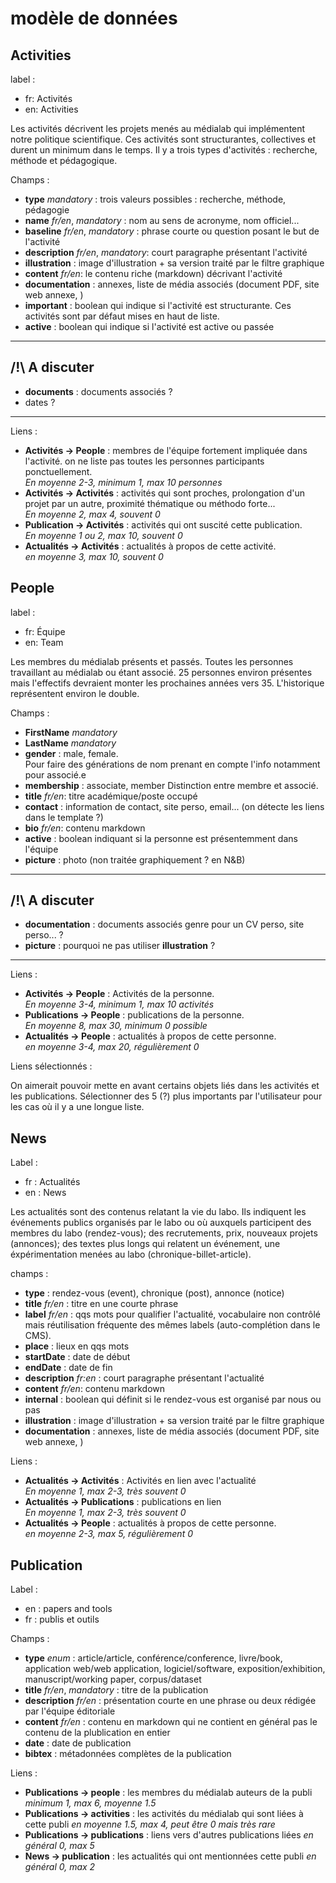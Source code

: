 # modèle de données

## Activities

label :
- fr: Activités
- en: Activities 

Les activités décrivent les projets menés au médialab qui implémentent notre politique scientifique.
Ces activités sont structurantes, collectives et durent un minimum dans le temps.
Il y a trois types d'activités : recherche, méthode et pédagogique.

Champs : 

- **type** *mandatory* : trois valeurs possibles : recherche, méthode, pédagogie
- **name** *fr/en*, *mandatory* : nom au sens de acronyme, nom officiel...
- **baseline** *fr/en*, *mandatory* : phrase courte ou question posant le but de l'activité
- **description** *fr/en*, *mandatory*: court paragraphe présentant l'activité 
- **illustration** : image d'illustration + sa version traité par le filtre graphique
- **content** *fr/en*: le contenu riche (markdown) décrivant l'activité
- **documentation** : annexes, liste de média associés (document PDF, site web annexe, )
- **important** : boolean qui indique si l'activité est structurante. Ces activités sont par défaut mises en haut de liste. 
- **active** : boolean qui indique si l'activité est active ou passée
---
## /!\ A discuter

- **documents** : documents associés ?
- dates ?
---
Liens :

- **Activités -> People** : membres de l'équipe fortement impliquée dans l'activité. on ne liste pas toutes les personnes participants ponctuellement.  
*En moyenne 2-3, minimum 1, max 10 personnes*
- **Activités -> Activités** : activités qui sont proches, prolongation d'un projet par un autre, proximité thématique ou méthodo forte...  
*En moyenne 2, max 4, souvent 0*
- **Publication -> Activités** : activités qui ont suscité cette publication.  
*En moyenne 1 ou 2, max 10, souvent 0*
- **Actualités -> Activités** : actualités à propos de cette activité.  
*en moyenne 3, max 10, souvent 0*


## People

label :

- fr: Équipe
- en: Team

Les membres du médialab présents et passés. Toutes les personnes travaillant au médialab ou étant associé.
25 personnes environ présentes mais l'effectifs devraient monter les prochaines années vers 35. L'historique représentent environ le double. 


Champs :
- **FirstName** *mandatory*
- **LastName** *mandatory*
- **gender** : male, female.  
Pour faire des générations de nom prenant en compte l'info notamment pour associé.e
- **membership** : associate, member
Distinction entre membre et associé.
- **title** *fr/en*: titre académique/poste occupé
- **contact** : information de contact, site perso, email... (on détecte les liens dans le template ?)
- **bio** *fr/en*: contenu markdown
- **active** : boolean indiquant si la personne est présentemment dans l'équipe
- **picture** : photo (non traitée graphiquement ? en N&B)

---
## /!\ A discuter

- **documentation** : documents associés genre pour un CV perso, site perso... ?
- **picture** : pourquoi ne pas utiliser **illustration** ?
---

Liens :

- **Activités -> People** : Activités de la personne.  
*En moyenne 3-4, minimum 1, max 10 activités*
- **Publications -> People** : publications de la personne.  
*En moyenne 8, max 30, minimum 0 possible*
- **Actualités -> People** : actualités à propos de cette personne.  
*en moyenne 3-4, max 20, régulièrement 0*

Liens sélectionnés :

On aimerait pouvoir mette en avant certains objets liés dans les activités et les publications. Sélectionner des 5 (?) plus importants par l'utilisateur pour les cas où il y a une longue liste.

## News

Label : 
- fr : Actualités
- en : News

Les actualités sont des contenus relatant la vie du labo. Ils indiquent les événements publics organisés par le labo ou où auxquels participent des membres du labo (rendez-vous); des recrutements, prix, nouveaux projets (annonces); des textes plus longs qui relatent un événement, une éxpérimentation menées au labo (chronique-billet-article).

champs :

- **type** : rendez-vous (event), chronique (post), annonce (notice)
- **title** *fr/en* : titre en une courte phrase
- **label** *fr/en* : qqs mots pour qualifier l'actualité, vocabulaire non contrôlé mais réutilisation fréquente des mêmes labels (auto-complétion dans le CMS).
- **place** : lieux en qqs mots
- **startDate** : date de début
- **endDate** : date de fin
- **description** *fr:en* : court paragraphe présentant l'actualité
- **content** *fr/en*: contenu markdown
- **internal** : boolean qui définit si le rendez-vous est organisé par nous ou pas
- **illustration** : image d'illustration + sa version traité par le filtre graphique
- **documentation** : annexes, liste de média associés (document PDF, site web annexe, )


Liens :

- **Actualités -> Activités** : Activités en lien avec l'actualité  
*En moyenne 1, max 2-3, très souvent 0*
- **Actualités -> Publications** : publications en lien   
*En moyenne 1, max 2-3, très souvent 0*
- **Actualités -> People** : actualités à propos de cette personne.  
*en moyenne 2-3, max 5, régulièrement 0*


## Publication

Label :

- en : papers and tools 
- fr : publis et outils

Champs : 

- **type** *enum* : article/article, conférence/conference, livre/book, application web/web application, logiciel/software, exposition/exhibition, manuscript/working paper, corpus/dataset
- **title** *fr/en*, *mandatory* : titre de la publication
- **description** *fr/en* : présentation courte en une phrase ou deux rédigée par l'équipe éditoriale
- **content** *fr/en* : contenu en markdown qui ne contient en général pas le contenu de la plublication en entier
- **date** : date de publication
- **bibtex** : métadonnées complètes de la publication

Liens : 

- **Publications -> people** : les membres du médialab auteurs de la publi  
*minimum 1, max 6, moyenne 1.5*
- **Publications -> activities** : les activités du médialab qui sont liées à cette publi
*en moyenne 1.5, max 4,  peut être 0 mais très rare*
- **Publications -> publications** : liens vers d'autres publications liées
*en général 0, max 5*
- **News -> publication** : les actualités qui ont mentionnées cette publi
*en général 0, max 2* 